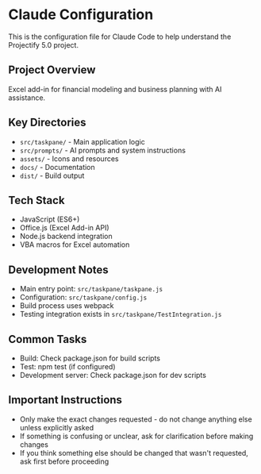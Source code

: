 # Claude Configuration

This is the configuration file for Claude Code to help understand the Projectify 5.0 project.

## Project Overview
Excel add-in for financial modeling and business planning with AI assistance.

## Key Directories
- `src/taskpane/` - Main application logic
- `src/prompts/` - AI prompts and system instructions
- `assets/` - Icons and resources
- `docs/` - Documentation
- `dist/` - Build output

## Tech Stack
- JavaScript (ES6+)
- Office.js (Excel Add-in API)
- Node.js backend integration
- VBA macros for Excel automation

## Development Notes
- Main entry point: `src/taskpane/taskpane.js`
- Configuration: `src/taskpane/config.js`
- Build process uses webpack
- Testing integration exists in `src/taskpane/TestIntegration.js`

## Common Tasks
- Build: Check package.json for build scripts
- Test: npm test (if configured)
- Development server: Check package.json for dev scripts

## Important Instructions
- Only make the exact changes requested - do not change anything else unless explicitly asked
- If something is confusing or unclear, ask for clarification before making changes
- If you think something else should be changed that wasn't requested, ask first before proceeding